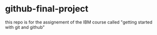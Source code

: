 # github-final-project
this repo is for the assignement of the IBM course called "getting started with  git and github"
